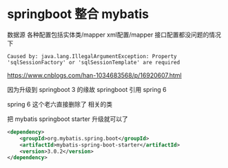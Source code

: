 # springboot 整合 mybatis

数据源 各种配置包括实体类/mapper xml配置/mapper 接口配置都没问题的情况下

```log
Caused by: java.lang.IllegalArgumentException: Property 'sqlSessionFactory' or 'sqlSessionTemplate' are required
```
https://www.cnblogs.com/han-1034683568/p/16920607.html

因为升级到 springboot 3 的缘故 springboot 引用 spring 6

spring 6 这个老六直接删除了 相关的类

把 mybatis springboot starter 升级就可以了

```xml
<dependency>
    <groupId>org.mybatis.spring.boot</groupId>
    <artifactId>mybatis-spring-boot-starter</artifactId>
    <version>3.0.2</version>
</dependency>
```